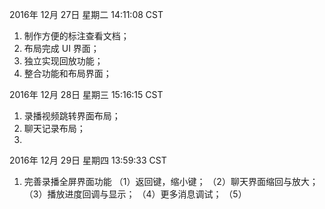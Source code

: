 

2016年 12月 27日 星期二 14:11:08 CST

1. 制作方便的标注查看文档；
2. 布局完成 UI 界面；
3. 独立实现回放功能；
4. 整合功能和布局界面；

2016年 12月 28日 星期三 15:16:15 CST

1. 录播视频跳转界面布局；
2. 聊天记录布局；
3. 

2016年 12月 29日 星期四 13:59:33 CST

1. 完善录播全屏界面功能
  （1）返回键，缩小键；
  （2）聊天界面缩回与放大；
  （3）播放进度回调与显示；
  （4）更多消息调试；
  （5）
